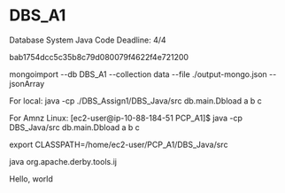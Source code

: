 # DBS_A1
Database System Java Code
Deadline: 4/4

bab1754dcc5c35b8c79d080079f4622f4e721200

mongoimport --db DBS_A1 --collection data --file ./output-mongo.json --jsonArray

For local: java -cp ./DBS_Assign1/DBS_Java/src db.main.Dbload a b c

For Amnz Linux:  [ec2-user@ip-10-88-184-51 PCP_A1]$ java -cp DBS_Java/src db.main.Dbload a b c

export CLASSPATH=/home/ec2-user/PCP_A1/DBS_Java/src

java org.apache.derby.tools.ij

Hello, world